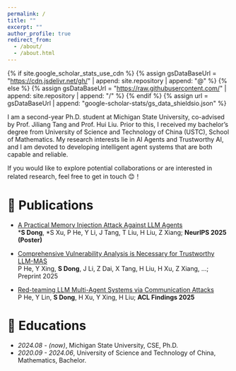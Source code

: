 ```yaml
---
permalink: /
title: ""
excerpt: ""
author_profile: true
redirect_from: 
  - /about/
  - /about.html
---
```


{% if site.google_scholar_stats_use_cdn %}
{% assign gsDataBaseUrl = "https://cdn.jsdelivr.net/gh/" | append: site.repository | append: "@" %}
{% else %}
{% assign gsDataBaseUrl = "https://raw.githubusercontent.com/" | append: site.repository | append: "/" %}
{% endif %}
{% assign url = gsDataBaseUrl | append: "google-scholar-stats/gs_data_shieldsio.json" %}

<span class='anchor' id='about-me'></span>

I am a second-year Ph.D. student at Michigan State University, co-advised by Prof. Jiliang Tang and Prof. Hui Liu. Prior to this, I received my bachelor’s degree from University of Science and Technology of China (USTC), School of Mathematics. My research interests lie in AI Agents and Trustworthy AI, and I am devoted to developing intelligent agent systems that are both capable and reliable.

If you would like to explore potential collaborations or are interested in related research, feel free to get in touch 😊！

# 📝 Publications 

- [A Practical Memory Injection Attack Against LLM Agents](https://arxiv.org/abs/2503.03704)  
  ***S Dong**, *S Xu, P He, Y Li, J Tang, T Liu, H Liu, Z Xiang; **NeurIPS 2025 (Poster)**

- [Comprehensive Vulnerability Analysis is Necessary for Trustworthy LLM-MAS](https://arxiv.org/abs/2506.01245)  
  P He, Y Xing, **S Dong**, J Li, Z Dai, X Tang, H Liu, H Xu, Z Xiang, ...; Preprint 2025

- [Red-teaming LLM Multi-Agent Systems via Communication Attacks](https://arxiv.org/abs/2502.14847)  
  P He, Y Lin, **S Dong**, H Xu, Y Xing, H Liu; **ACL Findings 2025**

# 📖 Educations
- *2024.08 - (now)*, Michigan State University, CSE, Ph.D. 
- *2020.09 - 2024.06*, University of Science and Technology of China, Mathematics, Bachelor. 

